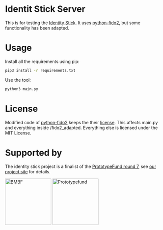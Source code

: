 # Identit Stick Server
This is for testing the [Identity Stick](https://github.com/Identity-Stick/identity-stick). It uses [python-fido2](https://github.com/Yubico/python-fido2), but some functionality has been adapted.

# Usage
Install all the requirements using pip: 
```bash
pip3 install -r requirements.txt
```

Use the tool:
```bash
python3 main.py
```

# License
Modified code of [python-fido2](https://github.com/Yubico/python-fido2) keeps the their [license](https://github.com/Yubico/python-fido2/blob/master/COPYING). This affects main.py and everything inside /fido2_adapted. Everything else is licensed under the MIT License.

# Supported by
The identity stick project is a finalist of the [PrototypeFund round 7](https://prototypefund.de/), see [our project site](https://prototypefund.de/project/identity-stick/) for details.

[<img alt="BMBF" src="https://github.com/JulianRoesner/identitystick/blob/master/ressources/BMBF_gefîrdert%20vom_deutsch.jpg?raw=true" height="150">](https://www.bmbf.de/de/software-sprint-freie-programmierer-unterstuetzen-3512.html "BMBF Software Sprint Förderrichtlinie")
[<img alt="Prototypefund" src="https://i0.wp.com/blog.okfn.org/files/2017/12/22137279_1679687182104997_6759961652435307500_o.jpg" height="150">](https://prototypefund.de "Prototypefund Website")
